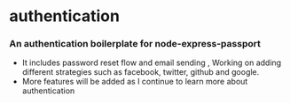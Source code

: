# authentication
### An authentication boilerplate for node-express-passport
 * It includes password reset flow and email sending , Working on adding different strategies such as facebook, twitter, github and google.
 * More features will be added as I continue to learn more about authentication